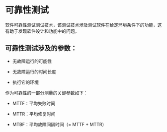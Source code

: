# 可靠性测试

软件可靠性测试测试技术，该测试技术涉及测试软件在给定环境条件下的功能，这有助于发现软件设计和功能中的问题。

## 可靠性测试涉及的参数：

* 无故障运行的可能性

* 无故障运行的时间长度

* 执行它的环境

作为可靠性的一部分测量的关键参数如下：

* MTTF：平均失败时间

* MTTR：平均修复时间

* MTBF：平均故障间隔时间（= MTTF + MTTR）
